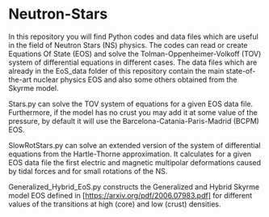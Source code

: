 # Neutron-Stars
In this repository you will find Python codes and data files which are useful in the field of Neutron Stars (NS) physics. The codes can read or create Equations Of State (EOS) and solve the Tolman-Oppenheimer-Volkoff (TOV) system of differential equations in different cases. The data files which are already in the EoS_data folder of this repository contain the main state-of-the-art nuclear physics EOS and also some others obtained from the Skyrme model.

Stars.py can solve the TOV system of equations for a given EOS data file. Furthermore, if the model has no crust you may add it at some value of the pressure, by default it will use the Barcelona-Catania-Paris-Madrid (BCPM) EOS.

SlowRotStars.py can solve an extended version of the system of differential equations from the Hartle-Thorne approximation. It calculates for a given EOS data file the first electric and magnetic multipolar deformations caused by tidal forces and for small rotations of the NS.

Generalized_Hybrid_EoS.py constructs the Generalized and Hybrid Skyrme model EOS defined in [https://arxiv.org/pdf/2006.07983.pdf] for different values of the transitions at high (core) and low (crust) densities.
